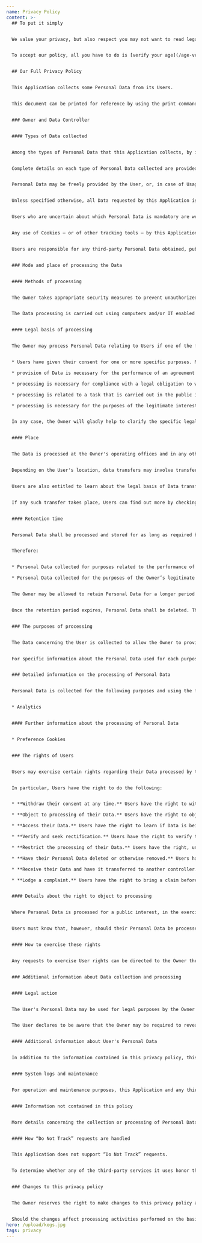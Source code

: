 ```yaml
---
name: Privacy Policy
content: >-
  ## To put it simply


  We value your privacy, but also respect you may not want to read legal language. We use a single cookie to track your age verification response so you don't have to answer every time you return. Additionally, we use Google Analytics to see what pages people on our site. That's pretty much it. Our cookies are set to expire after 60 days, so you may need to re-verify your age if you don't come back often or if you clear your cookies.


  To accept our policy, all you have to do is [verify your age](/age-verification).


  ## Our Full Privacy Policy


  This Application collects some Personal Data from its Users.


  This document can be printed for reference by using the print command in the settings of any browser.


  ### Owner and Data Controller


  #### Types of Data collected


  Among the types of Personal Data that this Application collects, by itself or through third parties, there are: Tracker; Usage Data.


  Complete details on each type of Personal Data collected are provided in the dedicated sections of this privacy policy or by specific explanation texts displayed prior to the Data collection.


  Personal Data may be freely provided by the User, or, in case of Usage Data, collected automatically when using this Application.


  Unless specified otherwise, all Data requested by this Application is mandatory and failure to provide this Data may make it impossible for this Application to provide its services. In cases where this Application specifically states that some Data is not mandatory, Users are free not to communicate this Data without consequences to the availability or the functioning of the Service.


  Users who are uncertain about which Personal Data is mandatory are welcome to contact the Owner.


  Any use of Cookies – or of other tracking tools – by this Application or by the owners of third-party services used by this Application serves the purpose of providing the Service required by the User, in addition to any other purposes described in the present document and in the Cookie Policy, if available.


  Users are responsible for any third-party Personal Data obtained, published or shared through this Application and confirm that they have the third party's consent to provide the Data to the Owner.


  ### Mode and place of processing the Data


  #### Methods of processing


  The Owner takes appropriate security measures to prevent unauthorized access, disclosure, modification, or unauthorized destruction of the Data.


  The Data processing is carried out using computers and/or IT enabled tools, following organizational procedures and modes strictly related to the purposes indicated. In addition to the Owner, in some cases, the Data may be accessible to certain types of persons in charge, involved with the operation of this Application (administration, sales, marketing, legal, system administration) or external parties (such as third-party technical service providers, mail carriers, hosting providers, IT companies, communications agencies) appointed, if necessary, as Data Processors by the Owner. The updated list of these parties may be requested from the Owner at any time.


  #### Legal basis of processing


  The Owner may process Personal Data relating to Users if one of the following applies:


  * Users have given their consent for one or more specific purposes. Note: Under some legislations the Owner may be allowed to process Personal Data until the User objects to such processing (“opt-out”), without having to rely on consent or any other of the following legal bases. This, however, does not apply, whenever the processing of Personal Data is subject to European data protection law;

  * provision of Data is necessary for the performance of an agreement with the User and/or for any pre-contractual obligations thereof;

  * processing is necessary for compliance with a legal obligation to which the Owner is subject;

  * processing is related to a task that is carried out in the public interest or in the exercise of official authority vested in the Owner;

  * processing is necessary for the purposes of the legitimate interests pursued by the Owner or by a third party.


  In any case, the Owner will gladly help to clarify the specific legal basis that applies to the processing, and in particular whether the provision of Personal Data is a statutory or contractual requirement, or a requirement necessary to enter into a contract.


  #### Place


  The Data is processed at the Owner's operating offices and in any other places where the parties involved in the processing are located.


  Depending on the User's location, data transfers may involve transferring the User's Data to a country other than their own. To find out more about the place of processing of such transferred Data, Users can check the section containing details about the processing of Personal Data.


  Users are also entitled to learn about the legal basis of Data transfers to a country outside the European Union or to any international organization governed by public international law or set up by two or more countries, such as the UN, and about the security measures taken by the Owner to safeguard their Data.


  If any such transfer takes place, Users can find out more by checking the relevant sections of this document or inquire with the Owner using the information provided in the contact section.


  #### Retention time


  Personal Data shall be processed and stored for as long as required by the purpose they have been collected for.


  Therefore:


  * Personal Data collected for purposes related to the performance of a contract between the Owner and the User shall be retained until such contract has been fully performed.

  * Personal Data collected for the purposes of the Owner’s legitimate interests shall be retained as long as needed to fulfill such purposes. Users may find specific information regarding the legitimate interests pursued by the Owner within the relevant sections of this document or by contacting the Owner.


  The Owner may be allowed to retain Personal Data for a longer period whenever the User has given consent to such processing, as long as such consent is not withdrawn. Furthermore, the Owner may be obliged to retain Personal Data for a longer period whenever required to do so for the performance of a legal obligation or upon order of an authority.


  Once the retention period expires, Personal Data shall be deleted. Therefore, the right of access, the right to erasure, the right to rectification and the right to data portability cannot be enforced after expiration of the retention period.


  ### The purposes of processing


  The Data concerning the User is collected to allow the Owner to provide its Service, comply with its legal obligations, respond to enforcement requests, protect its rights and interests (or those of its Users or third parties), detect any malicious or fraudulent activity, as well as the following: Analytics.


  For specific information about the Personal Data used for each purpose, the User may refer to the section “Detailed information on the processing of Personal Data”.


  ### Detailed information on the processing of Personal Data


  Personal Data is collected for the following purposes and using the following services:


  * Analytics


  #### Further information about the processing of Personal Data


  * Preference Cookies


  ### The rights of Users


  Users may exercise certain rights regarding their Data processed by the Owner.


  In particular, Users have the right to do the following:


  * **Withdraw their consent at any time.** Users have the right to withdraw consent where they have previously given their consent to the processing of their Personal Data.

  * **Object to processing of their Data.** Users have the right to object to the processing of their Data if the processing is carried out on a legal basis other than consent. Further details are provided in the dedicated section below.

  * **Access their Data.** Users have the right to learn if Data is being processed by the Owner, obtain disclosure regarding certain aspects of the processing and obtain a copy of the Data undergoing processing.

  * **Verify and seek rectification.** Users have the right to verify the accuracy of their Data and ask for it to be updated or corrected.

  * **Restrict the processing of their Data.** Users have the right, under certain circumstances, to restrict the processing of their Data. In this case, the Owner will not process their Data for any purpose other than storing it.

  * **Have their Personal Data deleted or otherwise removed.** Users have the right, under certain circumstances, to obtain the erasure of their Data from the Owner.

  * **Receive their Data and have it transferred to another controller.** Users have the right to receive their Data in a structured, commonly used and machine readable format and, if technically feasible, to have it transmitted to another controller without any hindrance. This provision is applicable provided that the Data is processed by automated means and that the processing is based on the User's consent, on a contract which the User is part of or on pre-contractual obligations thereof.

  * **Lodge a complaint.** Users have the right to bring a claim before their competent data protection authority.


  #### Details about the right to object to processing


  Where Personal Data is processed for a public interest, in the exercise of an official authority vested in the Owner or for the purposes of the legitimate interests pursued by the Owner, Users may object to such processing by providing a ground related to their particular situation to justify the objection.


  Users must know that, however, should their Personal Data be processed for direct marketing purposes, they can object to that processing at any time without providing any justification. To learn, whether the Owner is processing Personal Data for direct marketing purposes, Users may refer to the relevant sections of this document.


  #### How to exercise these rights


  Any requests to exercise User rights can be directed to the Owner through the contact details provided in this document. These requests can be exercised free of charge and will be addressed by the Owner as early as possible and always within one month.


  ### Additional information about Data collection and processing


  #### Legal action


  The User's Personal Data may be used for legal purposes by the Owner in Court or in the stages leading to possible legal action arising from improper use of this Application or the related Services.


  The User declares to be aware that the Owner may be required to reveal personal data upon request of public authorities.


  #### Additional information about User's Personal Data


  In addition to the information contained in this privacy policy, this Application may provide the User with additional and contextual information concerning particular Services or the collection and processing of Personal Data upon request.


  #### System logs and maintenance


  For operation and maintenance purposes, this Application and any third-party services may collect files that record interaction with this Application (System logs) use other Personal Data (such as the IP Address) for this purpose.


  #### Information not contained in this policy


  More details concerning the collection or processing of Personal Data may be requested from the Owner at any time. Please see the contact information at the beginning of this document.


  #### How “Do Not Track” requests are handled


  This Application does not support “Do Not Track” requests.


  To determine whether any of the third-party services it uses honor the “Do Not Track” requests, please read their privacy policies.


  ### Changes to this privacy policy


  The Owner reserves the right to make changes to this privacy policy at any time by notifying its Users on this page and possibly within this Application and/or - as far as technically and legally feasible - sending a notice to Users via any contact information available to the Owner. It is strongly recommended to check this page often, referring to the date of the last modification listed at the bottom.


  Should the changes affect processing activities performed on the basis of the User’s consent, the Owner shall collect new consent from the User, where required.
hero: /upload/kegs.jpg
tags: privacy
---
```

